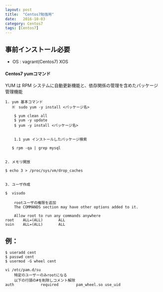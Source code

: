 ```yaml
---
layout: post
title:  "Centos7勉強用"
date:   2016-10-03
category: Centos7
tags: [Centos7]
---
```


## 事前インストール必要

- OS : vagrant(Centos7)
       XOS

#### Centos7 yumコマンド    

YUM は RPM システムに自動更新機能と、依存関係の管理を含めたパッケージ管理機能

    1. yum 基本コマンド
       ※　sudo yum -y install <パッケージ名> 
    
~~~
    $ yum clean all
    $ yum -y update
    $ yum -y install <パッケージ名>
    
~~~
        1.1 yum インストールしたパッケージ検索    
        
~~~   
   $ rpm -qa | grep mysql     
   
~~~
    2. メモリ開放    

~~~
$ echo 3 > /proc/sys/vm/drop_caches     
    
~~~

    3. ユーザ作成

~~~
$  visudo    

    rootユーザの権限を追加
    The COMMANDS section may have other options added to it.
    
    Allow root to run any commands anywhere
root    ALL=(ALL)       ALL
suin    ALL=(ALL)       ALL

~~~

## 例：           

~~~
$ useradd cent    
$ passwd cent    
$ usermod -G wheel cent    

vi /etc/pam.d/su
    特定のユーザーのみrootになる     
    以下の行頭の#を削除しコメント解除    
auth            required        pam_wheel.so use_uid
    
~~~